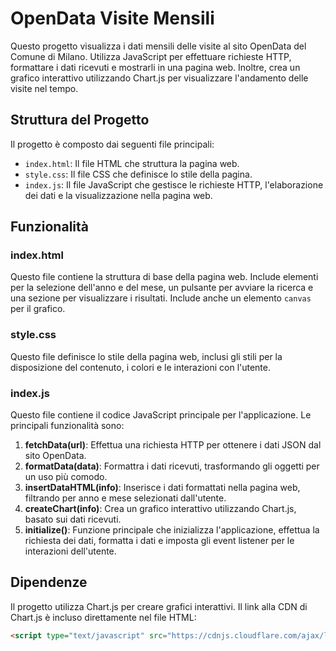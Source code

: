 # OpenData Visite Mensili

Questo progetto visualizza i dati mensili delle visite al sito OpenData del Comune di Milano. Utilizza JavaScript per effettuare richieste HTTP, formattare i dati ricevuti e mostrarli in una pagina web. Inoltre, crea un grafico interattivo utilizzando Chart.js per visualizzare l'andamento delle visite nel tempo.

## Struttura del Progetto

Il progetto è composto dai seguenti file principali:

- `index.html`: Il file HTML che struttura la pagina web.
- `style.css`: Il file CSS che definisce lo stile della pagina.
- `index.js`: Il file JavaScript che gestisce le richieste HTTP, l'elaborazione dei dati e la visualizzazione nella pagina web.

## Funzionalità

### index.html

Questo file contiene la struttura di base della pagina web. Include elementi per la selezione dell'anno e del mese, un pulsante per avviare la ricerca e una sezione per visualizzare i risultati. Include anche un elemento `canvas` per il grafico.

### style.css

Questo file definisce lo stile della pagina web, inclusi gli stili per la disposizione del contenuto, i colori e le interazioni con l'utente.

### index.js

Questo file contiene il codice JavaScript principale per l'applicazione. Le principali funzionalità sono:

1. **fetchData(url)**: Effettua una richiesta HTTP per ottenere i dati JSON dal sito OpenData.
2. **formatData(data)**: Formattra i dati ricevuti, trasformando gli oggetti per un uso più comodo.
3. **insertDataHTML(info)**: Inserisce i dati formattati nella pagina web, filtrando per anno e mese selezionati dall'utente.
4. **createChart(info)**: Crea un grafico interattivo utilizzando Chart.js, basato sui dati ricevuti.
5. **initialize()**: Funzione principale che inizializza l'applicazione, effettua la richiesta dei dati, formatta i dati e imposta gli event listener per le interazioni dell'utente.

## Dipendenze

Il progetto utilizza Chart.js per creare grafici interattivi. Il link alla CDN di Chart.js è incluso direttamente nel file HTML:

```html
<script type="text/javascript" src="https://cdnjs.cloudflare.com/ajax/libs/Chart.js/2.9.4/Chart.js"></script>
